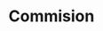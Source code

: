 ---  
schema: Commision ,Commision ,Commision ,Commision ,Commision ,Commision ,Commision ,Commision ,Commision ,Commision ,Commision ,Commision   
title: Commision   
organization: Sample Department  
notes: Used in 12 lineage(s)  
resources:  
  - name: Commision  
    url: abfs://system/Commision  
    format : parquet  
license: None  
category:
  - Education  
maintainer: User  
maintainer_email: UserMail  
---